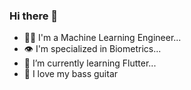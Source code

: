 ### Hi there 👋

<!--
**tibaes/tibaes** is a ✨ _special_ ✨ repository because its `README.md` (this file) appears on your GitHub profile.

Here are some ideas to get you started:

- 🔭 I’m currently working on ...
- 🌱 I’m currently learning ...
- 👯 I’m looking to collaborate on ...
- 🤔 I’m looking for help with ...
- 💬 Ask me about ...
- 📫 How to reach me: ...
- 😄 Pronouns: ...
- ⚡ Fun fact: ...
-->

- 🥷🏼 I'm a Machine Learning Engineer...
- 👁 I'm specialized in Biometrics...
- 🌱 I’m currently learning Flutter...
- 🎸 I love my bass guitar
